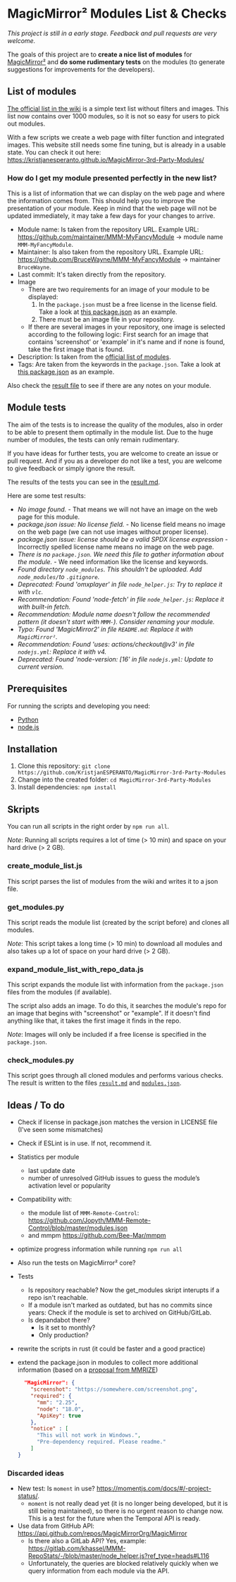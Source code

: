 # MagicMirror² Modules List & Checks

_This project is still in a early stage. Feedback and pull requests are very welcome._

The goals of this project are to **create a nice list of modules** for [MagicMirror²](https://magicmirror.builders/) and **do some rudimentary tests** on the modules (to generate suggestions for improvements for the developers).

## List of modules

[The official list in the wiki](https://github.com/MagicMirrorOrg/MagicMirror/wiki/3rd-party-modules) is a simple text list without filters and images. This list now contains over 1000 modules, so it is not so easy for users to pick out modules.

With a few scripts we create a web page with filter function and integrated images. This website still needs some fine tuning, but is already in a usable state. You can check it out here: <https://kristjanesperanto.github.io/MagicMirror-3rd-Party-Modules/>

### How do I get my module presented perfectly in the new list?

This is a list of information that we can display on the web page and where the information comes from. This should help you to improve the presentation of your module. Keep in mind that the web page will not be updated immediately, it may take a few days for your changes to arrive.

- Module name: Is taken from the repository URL. Example URL: <https://github.com/maintainer/MMM-MyFancyModule> -> module name `MMM-MyFancyModule`.
- Maintainer: Is also taken from the repository URL. Example URL: <https://github.com/BruceWayne/MMM-MyFancyModule> -> maintainer `BruceWayne`.
- Last commit: It's taken directly from the repository.
- Image
  - There are two requirements for an image of your module to be displayed:
    1. In the `package.json` must be a free license in the license field. Take a look at [this package.json](https://github.com/KristjanESPERANTO/MMM-PublicTransportHafas/blob/main/package.json) as an example.
    2. There must be an image file in your repository.
  - If there are several images in your repository, one image is selected according to the following logic: First search for an image that contains 'screenshot' or 'example' in it's name and if none is found, take the first image that is found.
- Description: Is taken from the [official list of modules](https://github.com/MagicMirrorOrg/MagicMirror/wiki/3rd-party-modules).
- Tags: Are taken from the keywords in the `package.json`. Take a look at [this package.json](https://github.com/KristjanESPERANTO/MMM-PublicTransportHafas/blob/main/package.json) as an example.

Also check the [result file](result.md) to see if there are any notes on your module.

## Module tests

The aim of the tests is to increase the quality of the modules, also in order to be able to present them optimally in the module list. Due to the huge number of modules, the tests can only remain rudimentary.

If you have ideas for further tests, you are welcome to create an issue or pull request. And if you as a developer do not like a test, you are welcome to give feedback or simply ignore the result.

The results of the tests you can see in the [result.md](result.md).

Here are some test results:

- _No image found._ - That means we will not have an image on the web page for this module.
- _package.json issue: No license field._ - No license field means no image on the web page (we can not use images without proper license).
- _package.json issue: license should be a valid SPDX license expression_ - Incorrectly spelled license name means no image on the web page.
- _There is no `package.json`. We need this file to gather information about the module._ - We need information like the license and keywords.
- _Found directory `node_modules`. This shouldn't be uploaded. Add `node_modules/`to `.gitignore`._
- _Deprecated: Found 'omxplayer' in file `node_helper.js`: Try to replace it with `vlc`._
- _Recommendation: Found 'node-fetch' in file `node_helper.js`: Replace it with built-in fetch._
- _Recommendation: Module name doesn't follow the recommended pattern (it doesn't start with `MMM-`). Consider renaming your module._
- _Typo: Found 'MagicMirror2' in file `README.md`: Replace it with `MagicMirror²`._
- _Recommendation: Found 'uses: actions/checkout@v3' in file `nodejs.yml`: Replace it with v4._
- _Deprecated: Found 'node-version: [16' in file `nodejs.yml`: Update to current version._

## Prerequisites

For running the scripts and developing you need:

- [Python](https://www.python.org)
- [node.js](https://nodejs.org)

## Installation

1. Clone this repository:
   `git clone https://github.com/KristjanESPERANTO/MagicMirror-3rd-Party-Modules`
2. Change into the created folder:
   `cd MagicMirror-3rd-Party-Modules`
3. Install dependencies:
   `npm install`

## Skripts

You can run all scripts in the right order by `npm run all`.

_Note_: Running all scripts requires a lot of time (> 10 min) and space on your hard drive (> 2 GB).

### create_module_list.js

This script parses the list of modules from the wiki and writes it to a json file.

### get_modules.py

This script reads the module list (created by the script before) and clones all modules.

_Note_: This script takes a long time (> 10 min) to download all modules and also takes up a lot of space on your hard drive (> 2 GB).

### expand_module_list_with_repo_data.js

This script expands the module list with information from the `package.json` files from the modules (if available).

The script also adds an image. To do this, it searches the module's repo for an image that begins with "screenshot" or "example". If it doesn't find anything like that, it takes the first image it finds in the repo.

_Note_: Images will only be included if a free license is specified in the `package.json`.

### check_modules.py

This script goes through all cloned modules and performs various checks. The result is written to the files [`result.md`](result.md) and [`modules.json`](./docs/modules.json).

## Ideas / To do

- Check if license in package.json matches the version in LICENSE file (I've seen some mismatches)
- Check if ESLint is in use. If not, recommend it.
- Statistics per module
  - last update date
  - number of unresolved GitHub issues to guess the module’s activation level or popularity
- Compatibility with:
  - the module list of `MMM-Remote-Control`: <https://github.com/Jopyth/MMM-Remote-Control/blob/master/modules.json>
  - and mmpm <https://github.com/Bee-Mar/mmpm>
- optimize progress information while running `npm run all`
- Also run the tests on MagicMirror² core?
- Tests
  - Is repository reachable? Now the get_modules skript interupts if a repo isn't reachable.
  - If a module isn't marked as outdated, but has no commits since years: Check if the module is set to archived on GitHub/GitLab.
  - Is depandabot there?
    - Is it set to monthly?
    - Only production?
- rewrite the scripts in rust (it could be faster and a good practice)
- extend the package.json in modules to collect more additional information (based on a [proposal from MMRIZE](https://forum.magicmirror.builders/topic/18092/automatic-checking-of-all-magicmirror-modules/45?_=1702858630364))

  ```json
    "MagicMirror": {
      "screenshot": "https://somewhere.com/screenshot.png",
      "required": {
        "mm": "2.25",
        "node": "18.0",
        "ApiKey": true
      },
      "notice" : [
        "This will not work in Windows.",
        "Pre-dependency required. Please readme."
      ]
  }
  ```

### Discarded ideas

- New test: Is `moment` in use? <https://momentjs.com/docs/#/-project-status/>.
  - `moment` is not really dead yet (it is no longer being developed, but it is still being maintained), so there is no urgent reason to change now. This is a test for the future when the Temporal API is ready.
- Use data from GitHub API: <https://api.github.com/repos/MagicMirrorOrg/MagicMirror>
  - Is there also a GitLab API? Yes, example: <https://gitlab.com/khassel/MMM-RepoStats/-/blob/master/node_helper.js?ref_type=heads#L116>
  - Unfortunately, the queries are blocked relatively quickly when we query information from each module via the API.
